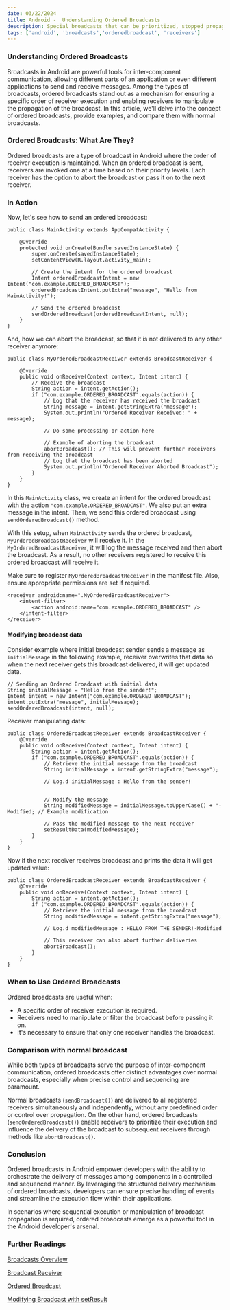 ```yaml
---
date: 03/22/2024
title: Android -  Understanding Ordered Broadcasts
description: Special broadcasts that can be prioritized, stopped propagation and even modified for next receiver.
tags: ['android', 'broadcasts','orderedbroadcast', 'receivers']
---
```


###  Understanding Ordered Broadcasts
Broadcasts in Android are powerful tools for inter-component communication, allowing different parts of an application or even different applications to send and receive messages. Among the types of broadcasts, ordered broadcasts stand out as a mechanism for ensuring a specific order of receiver execution and enabling receivers to manipulate the propagation of the broadcast. In this article, we'll delve into the concept of ordered broadcasts, provide examples, and compare them with normal broadcasts.

### Ordered Broadcasts: What Are They?
Ordered broadcasts are a type of broadcast in Android where the order of receiver execution is maintained. When an ordered broadcast is sent, receivers are invoked one at a time based on their priority levels. Each receiver has the option to abort the broadcast or pass it on to the next receiver.

### In Action
Now, let's see how to send an ordered broadcast:
```
public class MainActivity extends AppCompatActivity {

    @Override
    protected void onCreate(Bundle savedInstanceState) {
        super.onCreate(savedInstanceState);
        setContentView(R.layout.activity_main);

        // Create the intent for the ordered broadcast
        Intent orderedBroadcastIntent = new Intent("com.example.ORDERED_BROADCAST");
        orderedBroadcastIntent.putExtra("message", "Hello from MainActivity!");

        // Send the ordered broadcast
        sendOrderedBroadcast(orderedBroadcastIntent, null);
    }
}

```

And, how we can abort the broadcast, so that it is not delivered to any other receiver anymore:
```
public class MyOrderedBroadcastReceiver extends BroadcastReceiver {

    @Override
    public void onReceive(Context context, Intent intent) {
        // Receive the broadcast
        String action = intent.getAction();
        if ("com.example.ORDERED_BROADCAST".equals(action)) {
            // Log that the receiver has received the broadcast
            String message = intent.getStringExtra("message");
            System.out.println("Ordered Receiver Received: " + message);

            // Do some processing or action here
            
            // Example of aborting the broadcast
            abortBroadcast(); // This will prevent further receivers from receiving the broadcast
            // Log that the broadcast has been aborted
            System.out.println("Ordered Receiver Aborted Broadcast");
        }
    }
}
```

In this `MainActivity` class, we create an intent for the ordered broadcast with the action `"com.example.ORDERED_BROADCAST"`. We also put an extra message in the intent. Then, we send this ordered broadcast using `sendOrderedBroadcast()` method.

With this setup, when `MainActivity` sends the ordered broadcast, `MyOrderedBroadcastReceiver` will receive it. In the `MyOrderedBroadcastReceiver`, it will log the message received and then abort the broadcast. As a result, no other receivers registered to receive this ordered broadcast will receive it.

Make sure to register `MyOrderedBroadcastReceiver` in the manifest file. Also, ensure appropriate permissions are set if required.
```
<receiver android:name=".MyOrderedBroadcastReceiver">
    <intent-filter>
        <action android:name="com.example.ORDERED_BROADCAST" />
    </intent-filter>
</receiver>
```

#### Modifying broadcast data

Consider example where initial broadcast sender sends a message as `initialMessage` in the following example, receiver overwrites that data so when the next receiver gets this broadcast delivered, it will get updated data.

```
// Sending an Ordered Broadcast with initial data
String initialMessage = "Hello from the sender!";
Intent intent = new Intent("com.example.ORDERED_BROADCAST");
intent.putExtra("message", initialMessage);
sendOrderedBroadcast(intent, null);
```
Receiver manipulating data:
```
public class OrderedBroadcastReceiver extends BroadcastReceiver {
    @Override
    public void onReceive(Context context, Intent intent) {
        String action = intent.getAction();
        if ("com.example.ORDERED_BROADCAST".equals(action)) {
            // Retrieve the initial message from the broadcast
            String initialMessage = intent.getStringExtra("message");

            // Log.d initialMessage : Hello from the sender!


            // Modify the message
            String modifiedMessage = initialMessage.toUpperCase() + "-Modified; // Example modification

            // Pass the modified message to the next receiver
            setResultData(modifiedMessage);
        }
    }
}
```
Now if the next receiver receives broadcast and prints the data it will get updated value:
```
public class OrderedBroadcastReceiver extends BroadcastReceiver {
    @Override
    public void onReceive(Context context, Intent intent) {
        String action = intent.getAction();
        if ("com.example.ORDERED_BROADCAST".equals(action)) {
            // Retrieve the initial message from the broadcast
            String modifiedMessage = intent.getStringExtra("message");

            // Log.d modifiedMessage : HELLO FROM THE SENDER!-Modified

            // This receiver can also abort further deliveries
            abortBroadcast();
        }
    }
}
```

### When to Use Ordered Broadcasts
Ordered broadcasts are useful when:

- A specific order of receiver execution is required.
- Receivers need to manipulate or filter the broadcast before passing it on.
- It's necessary to ensure that only one receiver handles the broadcast.

### Comparison with normal broadcast
While both types of broadcasts serve the purpose of inter-component communication, ordered broadcasts offer distinct advantages over normal broadcasts, especially when precise control and sequencing are paramount.

Normal broadcasts (`sendBroadcast()`) are delivered to all registered receivers simultaneously and independently, without any predefined order or control over propagation. On the other hand, ordered broadcasts (`sendOrderedBroadcast()`) enable receivers to prioritize their execution and influence the delivery of the broadcast to subsequent receivers through methods like `abortBroadcast()`.

### Conclusion
Ordered broadcasts in Android empower developers with the ability to orchestrate the delivery of messages among components in a controlled and sequenced manner. By leveraging the structured delivery mechanism of ordered broadcasts, developers can ensure precise handling of events and streamline the execution flow within their applications.

In scenarios where sequential execution or manipulation of broadcast propagation is required, ordered broadcasts emerge as a powerful tool in the Android developer's arsenal.

### Further Readings
[Broadcasts Overview](https://developer.android.com/develop/background-work/background-tasks/broadcasts)

[Broadcast Receiver](https://developer.android.com/reference/android/content/BroadcastReceiver)

[Ordered Broadcast](https://developer.android.com/reference/android/content/Context#sendOrderedBroadcast(android.content.Intent,%20java.lang.String,%20java.lang.String,%20android.content.BroadcastReceiver,%20android.os.Handler,%20int,%20java.lang.String,%20android.os.Bundle))

[Modifying Broadcast with setResult](https://developer.android.com/reference/android/content/BroadcastReceiver#setResult(int,%20java.lang.String,%20android.os.Bundle))
